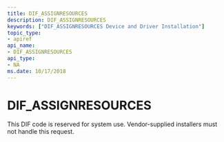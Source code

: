```yaml
---
title: DIF_ASSIGNRESOURCES
description: DIF_ASSIGNRESOURCES
keywords: ["DIF_ASSIGNRESOURCES Device and Driver Installation"]
topic_type:
- apiref
api_name:
- DIF_ASSIGNRESOURCES
api_type:
- NA
ms.date: 10/17/2018
---
```


# DIF_ASSIGNRESOURCES


This DIF code is reserved for system use. Vendor-supplied installers must not handle this request.

 

 





